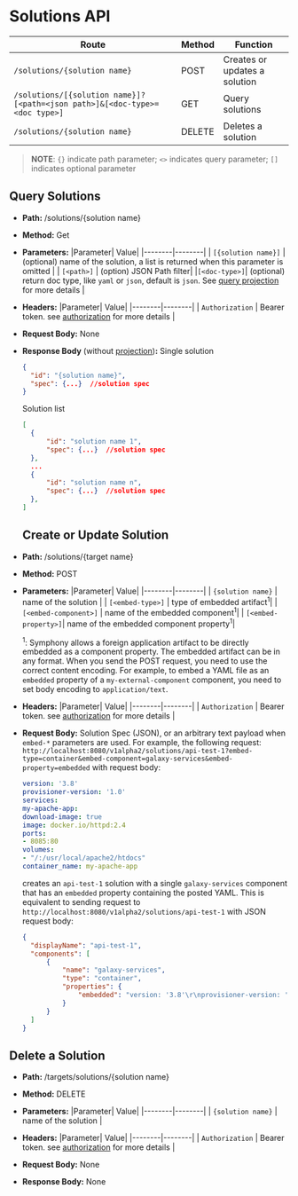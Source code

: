 # Solutions API
| Route | Method| Function |
|--------|-------|--------|
| ```/solutions/{solution name}``` | POST | Creates or updates a solution |
| ```/solutions/[{solution name}]?[<path=<json path>]&[<doc-type>=<doc type>]``` | GET | Query solutions |
| ```/solutions/{solution name}``` | DELETE | Deletes a solution |

>**NOTE**: ```{}``` indicate path parameter; ```<>``` indicates query parameter; ```[]``` indicates optional parameter

## Query Solutions
* **Path:** /solutions/{solution name}
* **Method:** Get
* **Parameters:**
  |Parameter| Value|
  |--------|--------|
  | ```[{solution name}]``` | (optional) name of the solution, a list is returned when this parameter is omitted |
  | ```[<path>]``` | (option) JSON Path filter|
  |```[<doc-type>]```| (optional) return doc type, like ```yaml``` or ```json```, default is ```json```. See [query projection](./projection.md) for more details |
  
* **Headers:**
  |Parameter| Value|
  |--------|--------|
  | ```Authorization``` | Bearer token. see [authorization](../security/authorization.md) for more details |
* **Request Body:** None
* **Response Body** (without [projection](../api/projection.md))**:**
  Single solution
  ```json
  {
    "id": "{solution name}",    
    "spec": {...}  //solution spec
  }
  ```
  Solution list
  ```json
  [
    {
        "id": "solution name 1",
        "spec": {...}  //solution spec
    },
    ...
    {
        "id": "solution name n",
        "spec": {...}  //solution spec
    },
  ]
  ```
  ## Create or Update Solution
* **Path:** /solutions/{target name}
* **Method:** POST
* **Parameters:**
  |Parameter| Value|
  |--------|--------|
  | ```{solution name}``` | name of the solution |
  | ```[<embed-type>]``` | type of embedded artifact<sup>1</sup>|
  | ```[<embed-component>]``` | name of the embedded component<sup>1</sup>|
  | ```[<embed-property>]```| name of the embedded component property<sup>1</sup>|
  
  <sup>1</sup>: Symphony allows a foreign application artifact to be directly embedded as a component property. The embedded artifact can be in any format. When you send the POST request, you need to use the correct content encoding. For example, to embed a YAML file as an ```embedded``` property of a ```my-external-component``` component, you need to set body encoding to ```application/text```.
* **Headers:**
  |Parameter| Value|
  |--------|--------|
  | ```Authorization``` | Bearer token. see [authorization](../security/authorization.md) for more details |
* **Request Body:** Solution Spec (JSON), or an arbitrary text payload when ```embed-*``` parameters are used. For example, the following request: ```http://localhost:8080/v1alpha2/solutions/api-test-1?embed-type=container&embed-component=galaxy-services&embed-property=embedded``` with request body:
  ```yaml
  version: '3.8'
  provisioner-version: '1.0'
  services:
  my-apache-app:
  download-image: true
  image: docker.io/httpd:2.4
  ports:
  - 8085:80
  volumes:    
  - "/:/usr/local/apache2/htdocs"
  container_name: my-apache-app
  ```
  creates an ```api-test-1``` solution with a single ```galaxy-services``` component that has an ```embedded``` property containing the posted YAML. This is equivalent to sending request to ```http://localhost:8080/v1alpha2/solutions/api-test-1``` with JSON request body:
  ```json
  {
    "displayName": "api-test-1",
    "components": [
        {
            "name": "galaxy-services",
            "type": "container",
            "properties": {
                "embedded": "version: '3.8'\r\nprovisioner-version: '1.0'\r\nservices:\r\n  my-apache-app:\r\n  download-image: true\r\n  image: docker.io/httpd:2.4\r\n  ports:\r\n  - 8085:80\r\n  volumes:    \r\n  - \"/:/usr/local/apache2/htdocs\"\r\n  container_name: my-apache-app"
            }
        }
    ]
  }
  ```
## Delete a Solution
* **Path:** /targets/solutions/{solution name}
* **Method:** DELETE
* **Parameters:**
  |Parameter| Value|
  |--------|--------|
  | ```{solution name}``` | name of the solution |
  
* **Headers:**
  |Parameter| Value|
  |--------|--------|
  | ```Authorization``` | Bearer token. see [authorization](../security/authorization.md) for more details |
* **Request Body:** None
* **Response Body:** None